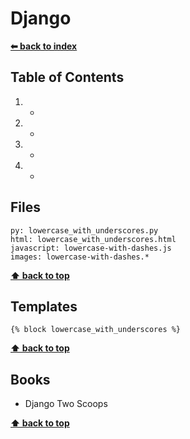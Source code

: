 # Django

**[⬅ back to index](./)**

## Table of Contents
1. -
1. -
1. -
1. -

## Files

```
py: lowercase_with_underscores.py
html: lowercase_with_underscores.html
javascript: lowercase-with-dashes.js
images: lowercase-with-dashes.*
```

**[⬆ back to top](#table-of-contents)**

## Templates

```
{% block lowercase_with_underscores %}
```

**[⬆ back to top](#table-of-contents)**

## Books
 - Django Two Scoops

**[⬆ back to top](#table-of-contents)**
